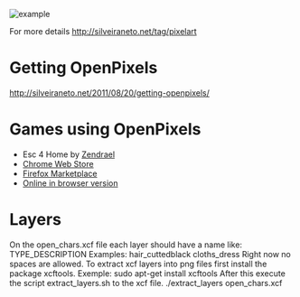 ![example](https://raw.githubusercontent.com/silveira/openpixels/master/examples/images/we_are_hiring.png "Example of use of OpenPixels tiles and characters")

For more details http://silveiraneto.net/tag/pixelart

# Getting OpenPixels
http://silveiraneto.net/2011/08/20/getting-openpixels/

# Games using OpenPixels
* Esc 4 Home by  [Zendrael](http://www.zendrael.com/games/esc4home)
 * [Chrome Web Store](https://chrome.google.com/webstore/detail/esc-4-home/ooomgapfmfbcdbodcamfhhmbpefpfibo)
 * [Firefox Marketplace](https://marketplace.firefox.com/app/esc-4-home/)
 * [Online in browser version](http://www.zendrael.com/games/esc4home/)

# Layers
On the open_chars.xcf file each layer should have a name like:
TYPE_DESCRIPTION
Examples:
hair_cuttedblack
cloths_dress
Right now no spaces are allowed.
To extract xcf layers into png files first install the package xcftools.
Exemple:
sudo apt-get install xcftools
After this execute the script extract_layers.sh to the xcf file.
./extract_layers open_chars.xcf
